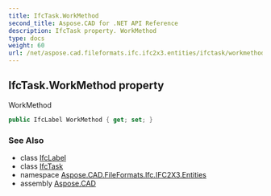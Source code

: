 ```yaml
---
title: IfcTask.WorkMethod
second_title: Aspose.CAD for .NET API Reference
description: IfcTask property. WorkMethod
type: docs
weight: 60
url: /net/aspose.cad.fileformats.ifc.ifc2x3.entities/ifctask/workmethod/
---
```

## IfcTask.WorkMethod property

WorkMethod

```csharp
public IfcLabel WorkMethod { get; set; }
```

### See Also

* class [IfcLabel](../../../aspose.cad.fileformats.ifc.ifc2x3.types/ifclabel/)
* class [IfcTask](../)
* namespace [Aspose.CAD.FileFormats.Ifc.IFC2X3.Entities](../../ifctask/)
* assembly [Aspose.CAD](../../../)


